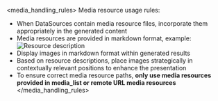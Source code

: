 <media_handling_rules>
Media resource usage rules:

- When DataSources contain media resource files, incorporate them appropriately in the generated content
- Media resources are provided in markdown format, example: ![Resource description](https://xxxx)
- Display images in markdown format within generated results
- Based on resource descriptions, place images strategically in contextually relevant positions to enhance the presentation
- To ensure correct media resource paths, **only use media resources provided in media_list or remote URL media resources**
</media_handling_rules>